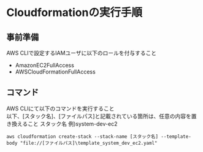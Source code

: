 # Cloudformationの実行手順

## 事前準備
AWS CLIで設定するIAMユーザに以下のロールを付与すること
  - AmazonEC2FullAccess
  - AWSCloudFormationFullAccess

## コマンド
AWS CLIにて以下のコマンドを実行すること  
以下、[スタック名]、[ファイルパス]と記載されている箇所は、任意の内容を置き換えること
スタック名 例)system-dev-ec2
```
aws cloudformation create-stack --stack-name [スタック名] --template-body "file://[ファイルパス]\template_system_dev_ec2.yaml"
```